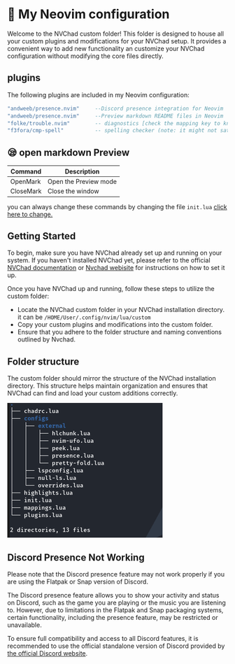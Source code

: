 # :wrench: My Neovim configuration
Welcome to the NVChad custom folder! This folder is designed to house all your custom plugins and modifications for your NVChad setup. It provides a convenient way to add new functionality an customize your NVChad configuration without modifying the core files directly.
##  plugins

The following plugins are included in my Neovim configuration:

```lua
"andweeb/presence.nvim"     --Discord presence integration for Neovim
"andweeb/presence.nvim"     --Preview markdown README files in Neovim
"folke/trouble.nvim"        -- diagnostics [check the mapping key to know how to use it]
"f3fora/cmp-spell"          -- spelling checker (note: it might not satisfy your needs.)
```
## :sleepy: open markdown Preview 
| Command  | Description              |
| -------- | ------------------------ |
| OpenMark | Open the Preview mode    |
| CloseMark| Close the window         |

you can always change these commands by changing the file ``init.lua``
[click here to change.](https://github.com/div-styl/nvchad-custom/blob/main/custom/init.lua)

## Getting Started
To begin, make sure you have NVChad already set up and running on your system. If you haven't installed NVChad yet, please refer to the official [NVChad documentation](https://nvchad.com/docs/quickstart/install)  or [Nvchad webisite](https://nvchad.com) for instructions on how to set it up.

Once you have NVChad up and running, follow these steps to utilize the custom folder:

- Locate the NVChad custom folder in your NVChad installation directory. it can be ``/HOME/User/.config/nvim/lua/custom
``
- Copy your custom plugins and modifications into the custom folder.
- Ensure that you adhere to the folder structure and naming conventions outlined by Nvchad.

## Folder structure
The custom folder should mirror the structure of the NVChad installation directory. This structure helps maintain organization and ensures that NVChad can find and load your custom additions correctly.

![folder structer](img/folder.png)
## Discord Presence Not Working

Please note that the Discord presence feature may not work properly if you are using the Flatpak or Snap version of Discord.

The Discord presence feature allows you to show your activity and status on Discord, such as the game you are playing or the music you are listening to. However, due to limitations in the Flatpak and Snap packaging systems, certain functionality, including the presence feature, may be restricted or unavailable.

To ensure full compatibility and access to all Discord features, it is recommended to use the official standalone version of Discord provided by [the official Discord website](https://discord.com/download).
